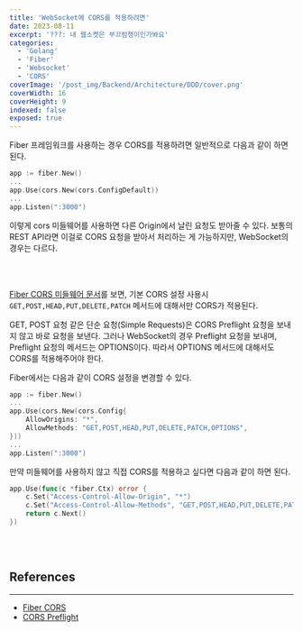 ```yaml
---
title: 'WebSocket에 CORS를 적용하려면'
date: 2023-08-11
excerpt: '???: 내 웹소켓은 부끄럼쟁이인가봐요'
categories:
  - 'Golang'
  - 'Fiber'
  - 'Websocket'
  - 'CORS'
coverImage: '/post_img/Backend/Architecture/DDD/cover.png'
coverWidth: 16
coverHeight: 9
indexed: false
exposed: true
---
```


<script>
	import CodeBlockWrapper from '$lib/components/CodeBlockWrapper.svelte';
</script>

Fiber 프레임워크를 사용하는 경우 CORS를 적용하려면 일반적으로 다음과 같이 하면 된다.

```go
app := fiber.New()
...
app.Use(cors.New(cors.ConfigDefault))
...
app.Listen(":3000")
```

이렇게 cors 미들웨어를 사용하면 다른 Origin에서 날린 요청도 받아줄 수 있다.
보통의 REST API라면 이걸로 CORS 요청을 받아서 처리하는 게 가능하지만, WebSocket의 경우는 다르다.

<br><br>

[Fiber CORS 미들웨어 문서](https://docs.gofiber.io/api/middleware/cors/)를 보면, 기본 CORS 설정 사용시 `GET,POST,HEAD,PUT,DELETE,PATCH` 메서드에 대해서만 CORS가 적용된다.

GET, POST 요청 같은 단순 요청(Simple Requests)은 CORS Preflight 요청을 보내지 않고 바로 요청을 보낸다.
그러나 WebSocket의 경우 Preflight 요청을 보내며, Preflight 요청의 메서드는 OPTIONS이다.
따라서 OPTIONS 메서드에 대해서도 CORS를 적용해주어야 한다.

Fiber에서는 다음과 같이 CORS 설정을 변경할 수 있다.

```go
app := fiber.New()
...
app.Use(cors.New(cors.Config{
    AllowOrigins: "*",
    AllowMethods: "GET,POST,HEAD,PUT,DELETE,PATCH,OPTIONS",
}))
...
app.Listen(":3000")
```

만약 미들웨어를 사용하지 않고 직접 CORS를 적용하고 싶다면 다음과 같이 하면 된다.

```go
app.Use(func(c *fiber.Ctx) error {
    c.Set("Access-Control-Allow-Origin", "*")
    c.Set("Access-Control-Allow-Methods", "GET,POST,HEAD,PUT,DELETE,PATCH,OPTIONS")
    return c.Next()
})
```

<br><br>

## References

---

- [Fiber CORS](https://docs.gofiber.io/api/middleware/cors/)
- [CORS Preflight](https://developer.mozilla.org/ko/docs/Web/HTTP/CORS#%EA%B8%B0%EB%8A%A5%EC%A0%81_%EA%B0%9C%EC%9A%94)

